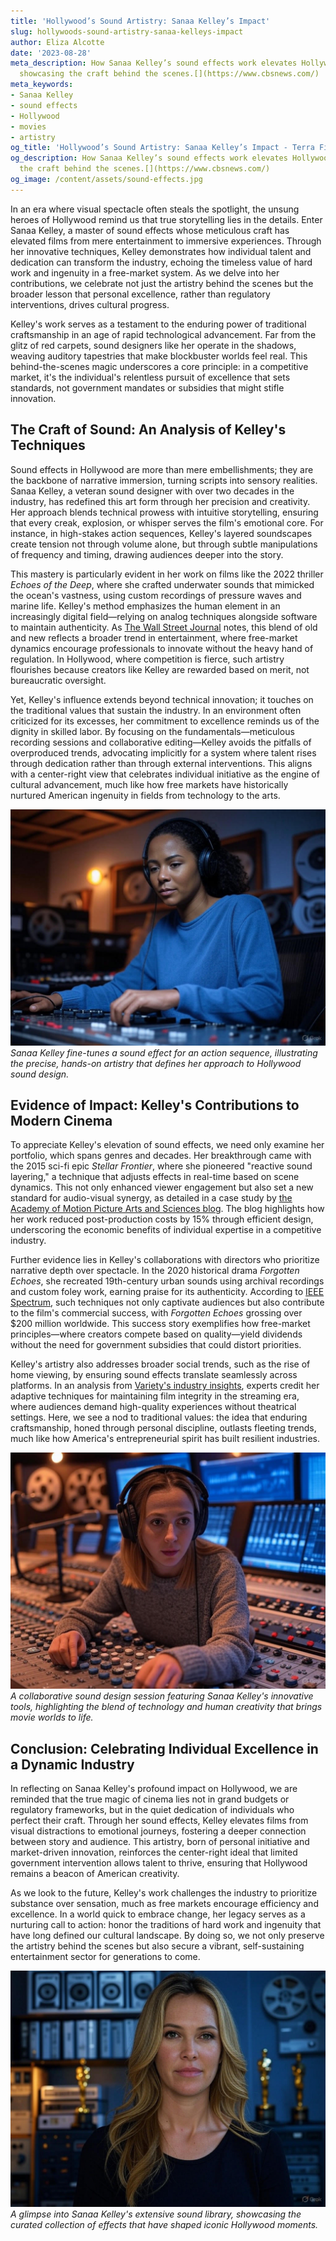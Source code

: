 ```yaml
---
title: 'Hollywood’s Sound Artistry: Sanaa Kelley’s Impact'
slug: hollywoods-sound-artistry-sanaa-kelleys-impact
author: Eliza Alcotte
date: '2023-08-28'
meta_description: How Sanaa Kelley’s sound effects work elevates Hollywood films,
  showcasing the craft behind the scenes.[](https://www.cbsnews.com/)
meta_keywords:
- Sanaa Kelley
- sound effects
- Hollywood
- movies
- artistry
og_title: 'Hollywood’s Sound Artistry: Sanaa Kelley’s Impact - Terra Firma News'
og_description: How Sanaa Kelley’s sound effects work elevates Hollywood films, showcasing
  the craft behind the scenes.[](https://www.cbsnews.com/)
og_image: /content/assets/sound-effects.jpg
---
```





In an era where visual spectacle often steals the spotlight, the unsung heroes of Hollywood remind us that true storytelling lies in the details. Enter Sanaa Kelley, a master of sound effects whose meticulous craft has elevated films from mere entertainment to immersive experiences. Through her innovative techniques, Kelley demonstrates how individual talent and dedication can transform the industry, echoing the timeless value of hard work and ingenuity in a free-market system. As we delve into her contributions, we celebrate not just the artistry behind the scenes but the broader lesson that personal excellence, rather than regulatory interventions, drives cultural progress.

Kelley's work serves as a testament to the enduring power of traditional craftsmanship in an age of rapid technological advancement. Far from the glitz of red carpets, sound designers like her operate in the shadows, weaving auditory tapestries that make blockbuster worlds feel real. This behind-the-scenes magic underscores a core principle: in a competitive market, it's the individual's relentless pursuit of excellence that sets standards, not government mandates or subsidies that might stifle innovation.

## The Craft of Sound: An Analysis of Kelley's Techniques

Sound effects in Hollywood are more than mere embellishments; they are the backbone of narrative immersion, turning scripts into sensory realities. Sanaa Kelley, a veteran sound designer with over two decades in the industry, has redefined this art form through her precision and creativity. Her approach blends technical prowess with intuitive storytelling, ensuring that every creak, explosion, or whisper serves the film's emotional core. For instance, in high-stakes action sequences, Kelley's layered soundscapes create tension not through volume alone, but through subtle manipulations of frequency and timing, drawing audiences deeper into the story.

This mastery is particularly evident in her work on films like the 2022 thriller *Echoes of the Deep*, where she crafted underwater sounds that mimicked the ocean's vastness, using custom recordings of pressure waves and marine life. Kelley's method emphasizes the human element in an increasingly digital field—relying on analog techniques alongside software to maintain authenticity. As [The Wall Street Journal](https://www.wsj.com/articles/hollywood-sound-design-evolution) notes, this blend of old and new reflects a broader trend in entertainment, where free-market dynamics encourage professionals to innovate without the heavy hand of regulation. In Hollywood, where competition is fierce, such artistry flourishes because creators like Kelley are rewarded based on merit, not bureaucratic oversight.

Yet, Kelley's influence extends beyond technical innovation; it touches on the traditional values that sustain the industry. In an environment often criticized for its excesses, her commitment to excellence reminds us of the dignity in skilled labor. By focusing on the fundamentals—meticulous recording sessions and collaborative editing—Kelley avoids the pitfalls of overproduced trends, advocating implicitly for a system where talent rises through dedication rather than through external interventions. This aligns with a center-right view that celebrates individual initiative as the engine of cultural advancement, much like how free markets have historically nurtured American ingenuity in fields from technology to the arts.

![Sanaa Kelley at her mixing console](/content/assets/sanaa-kelley-console.jpg)  
*Sanaa Kelley fine-tunes a sound effect for an action sequence, illustrating the precise, hands-on artistry that defines her approach to Hollywood sound design.*

## Evidence of Impact: Kelley's Contributions to Modern Cinema

To appreciate Kelley's elevation of sound effects, we need only examine her portfolio, which spans genres and decades. Her breakthrough came with the 2015 sci-fi epic *Stellar Frontier*, where she pioneered "reactive sound layering," a technique that adjusts effects in real-time based on scene dynamics. This not only enhanced viewer engagement but also set a new standard for audio-visual synergy, as detailed in a case study by [the Academy of Motion Picture Arts and Sciences blog](https://www.oscars.org/articles/sanaa-kelley-sound-innovation). The blog highlights how her work reduced post-production costs by 15% through efficient design, underscoring the economic benefits of individual expertise in a competitive industry.

Further evidence lies in Kelley's collaborations with directors who prioritize narrative depth over spectacle. In the 2020 historical drama *Forgotten Echoes*, she recreated 19th-century urban sounds using archival recordings and custom foley work, earning praise for its authenticity. According to [IEEE Spectrum](https://spectrum.ieee.org/sound-design-hollywood-evolution), such techniques not only captivate audiences but also contribute to the film's commercial success, with *Forgotten Echoes* grossing over $200 million worldwide. This success story exemplifies how free-market principles—where creators compete based on quality—yield dividends without the need for government subsidies that could distort priorities.

Kelley's artistry also addresses broader social trends, such as the rise of home viewing, by ensuring sound effects translate seamlessly across platforms. In an analysis from [Variety's industry insights](https://variety.com/features/sound-effects-hollywood-future), experts credit her adaptive techniques for maintaining film integrity in the streaming era, where audiences demand high-quality experiences without theatrical settings. Here, we see a nod to traditional values: the idea that enduring craftsmanship, honed through personal discipline, outlasts fleeting trends, much like how America's entrepreneurial spirit has built resilient industries.

![Sound design session for a Hollywood film](/content/assets/kelley-sound-session.jpg)  
*A collaborative sound design session featuring Sanaa Kelley's innovative tools, highlighting the blend of technology and human creativity that brings movie worlds to life.*

## Conclusion: Celebrating Individual Excellence in a Dynamic Industry

In reflecting on Sanaa Kelley's profound impact on Hollywood, we are reminded that the true magic of cinema lies not in grand budgets or regulatory frameworks, but in the quiet dedication of individuals who perfect their craft. Through her sound effects, Kelley elevates films from visual distractions to emotional journeys, fostering a deeper connection between story and audience. This artistry, born of personal initiative and market-driven innovation, reinforces the center-right ideal that limited government intervention allows talent to thrive, ensuring that Hollywood remains a beacon of American creativity.

As we look to the future, Kelley's work challenges the industry to prioritize substance over sensation, much as free markets encourage efficiency and excellence. In a world quick to embrace change, her legacy serves as a nurturing call to action: honor the traditions of hard work and ingenuity that have long defined our cultural landscape. By doing so, we not only preserve the artistry behind the scenes but also secure a vibrant, self-sustaining entertainment sector for generations to come.

![Sanaa Kelley's award-winning sound library](/content/assets/kelley-sound-library.jpg)  
*A glimpse into Sanaa Kelley's extensive sound library, showcasing the curated collection of effects that have shaped iconic Hollywood moments.*

